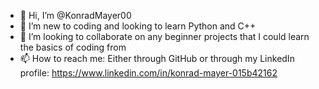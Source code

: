 - 👋 Hi, I’m @KonradMayer00
- 🌱 I’m new to coding and looking to learn Python and C++
- 💞️ I’m looking to collaborate on any beginner projects that I could learn the basics of coding from
- 📫 How to reach me: Either through GitHub or through my LinkedIn profile: https://www.linkedin.com/in/konrad-mayer-015b42162

<!---
KonradMayer00/KonradMayer00 is a ✨ special ✨ repository because its `README.md` (this file) appears on your GitHub profile.
You can click the Preview link to take a look at your changes.
--->
